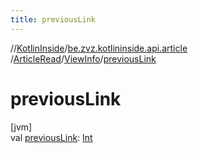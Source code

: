 ```yaml
---
title: previousLink
---
```

//[KotlinInside](../../../../index.html)/[be.zvz.kotlininside.api.article](../../index.html)
/[ArticleRead](../index.html)/[ViewInfo](index.html)/[previousLink](previous-link.html)

# previousLink

[jvm]\
val [previousLink](previous-link.html): [Int](https://kotlinlang.org/api/latest/jvm/stdlib/kotlin/-int/index.html)





